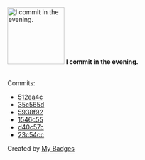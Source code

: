 <img src="https://my-badges.github.io/my-badges/evening-commits.png" alt="I commit in the evening." title="I commit in the evening." width="128">
<strong>I commit in the evening.</strong>
<br><br>

Commits:

- <a href="https://github.com/lexxns/rust-game/commit/512ea4c03d6ec6ca2b4b880036ec0214995e5ac4">512ea4c</a>
- <a href="https://github.com/lexxns/lexxns/commit/35c565d3b9476a5fa2b42a56867fd1457051f53f">35c565d</a>
- <a href="https://github.com/lexxns/lexxns/commit/5938f92d64427c957a15a5e4b527c5d9f7a75c37">5938f92</a>
- <a href="https://github.com/lexxns/lexxns/commit/1546c55dd95d75cdd58cca94a5df0508778ccc16">1546c55</a>
- <a href="https://github.com/lexxns/rust-game/commit/d40c57cc4b067408fa8b79e5e79142c973ccc1d7">d40c57c</a>
- <a href="https://github.com/lexxns/rust-game/commit/23c54cc1c54e173b94d269e2a3ce5de0f7fc724b">23c54cc</a>


Created by <a href="https://github.com/my-badges/my-badges">My Badges</a>